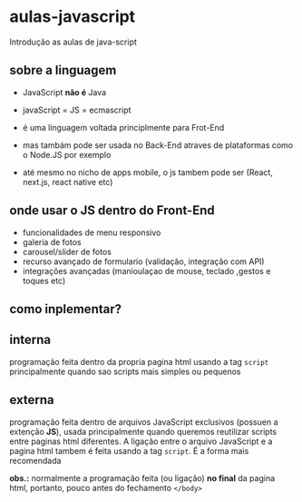 # aulas-javascript

Introdução as aulas de java-script

## sobre a linguagem

- JavaScript **não é** Java
- javaScript = JS = ecmascript
- é uma linguagem voltada principlmente para Frot-End
- mas tambám pode ser usada no Back-End atraves de plataformas como o Node.JS por exemplo

- até mesmo no nicho de apps mobile, o js tambem pode ser (React, next.js, react native etc)

## onde usar o JS dentro do Front-End

- funcionalidades de menu responsivo
- galeria de fotos
- carousel/slider de fotos
- recurso avançado de formulario (validação, integração com API) 
- integrações avançadas (manioulaçao de mouse, teclado ,gestos e toques etc)


## como inplementar?

## interna
programação feita dentro da propria pagina html usando a tag `script` principalmente quando sao scripts mais simples ou pequenos

## externa
programação feita dentro de arquivos JavaScript exclusivos (possuen a extenção **JS**), usada principalmente quando queremos reutilizar  scripts entre paginas html diferentes. A ligação entre o arquivo JavaScript e a pagina html tambem é feita usando a tag `script`. É a forma mais recomendada

**obs.:** normalmente a programação feita (ou ligação) **no final** da pagina html, portanto, pouco antes do fechamento `</body>`